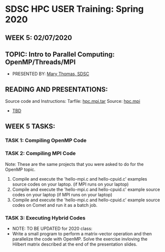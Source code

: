 # SDSC HPC USER Training:  Spring 2020
## WEEK 5: 02/07/2020

## TOPIC: Intro to Parallel Computing: OpenMP/Threads/MPI 
* PRESENTED BY:  [Mary Thomas, SDSC](https://hpc-students.sdsc.edu/instr_bios/mary_thomas.html)

## READING AND PRESENTATIONS:

Source code and Instructions:
Tarfile: [hpc.mpi.tar](hpc.mpi.tar)
Source: [hpc.mpi](hpc.mpi)

* [TBD](TBD)


## WEEK 5 TASKS:
### TASK 1:  Compiling OpenMP Code

### TASK 2:  Compiling MPI Code
Note: These are the same projects that you were asked to do for the OpenMP topic.

1. Compile and execute the 'hello-mpi.c and hello-cpuid.c' examples source codes on your laptop. (if MPI runs on your laptop)
2. Compile and execute the 'hello-mpi.c and hello-cpuid.c' example source codes on your laptop (if MPI runs on your laptop)
3. Compile and execute the 'hello-mpi.c and hello-cpuid.c' example source codes on Comet and run it as a batch job. 


### TASK 3:  Executing Hybrid Codes 
*  NOTE: TO BE UPDATED for 2020 class: 
* Write a small program to perform a matrix-vector operation and then parallelize the code with OpenMP. Solve the exercise invloving the Hilbert matrix described at the end of the presentation slides.


